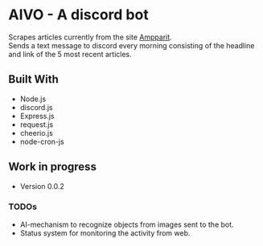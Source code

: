 # AIVO - A discord bot

Scrapes articles currently from the site [Ampparit](https://www.ampparit.com).  
Sends a text message to discord every morning consisting of the headline and link of the 5 most recent articles.

## Built With

* Node.js
* discord.js
* Express.js
* request.js
* cheerio.js
* node-cron-js

## Work in progress

* Version 0.0.2

### TODOs

* AI-mechanism to recognize objects from images sent to the bot.
* Status system for monitoring the activity from web.
